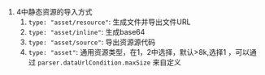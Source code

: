 1. 4中静态资源的导入方式
   1. `type: "asset/resource"`: 生成文件并导出文件URL
   2. `type: "asset/inline"`: 生成base64
   3. `type: "asset/source"`: 导出资源源代码
   4. `type: "asset"`: 通用资源类型，在1，2中选择，默认>8k,选择1 ，可以通过 `parser.dataUrlCondition.maxSize` 来自定义